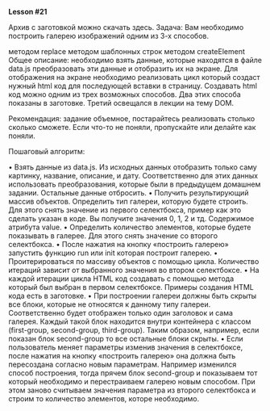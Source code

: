 **Lesson #21**

Архив с заготовкой можно скачать здесь.
Задача: Вам необходимо построить галерею изображений одним из 3-х способов.

методом replace
методом шаблонных строк
методом createElement
Общее описание: необходимо взять данные, которые находятся в файле data.js преобразовать эти данные и отобразить их на экране. Для отображения на экране необходимо реализовать цикл который создаст нужный html код для последующей вставки в страницу.
Создавать html код можно одним из трех возможных способов. Два этих способа показаны в заготовке. Третий освещался в лекции на тему DOM.

Рекомендация: задание объемное, постарайтесь реализовать столько сколько сможете. Если что-то не поняли, пропускайте или делайте как поняли.

Пошаговый алгоритм:

• Взять данные из data.js.
Из исходных данных отобразить только саму картинку, название, описание, и дату. Соответственно для этих данных использовать преобразования, которые были в предыдущем домашнем задании. Остальные данные отбросить.
• Получить результирующий массив объектов.
Определить тип галереи, которую будете строить. Для этого снять значение из первого селектбокса, пример как это сделать указан в коде. Вы получите значения 0, 1, 2 и тд. Содержимое атрибута value.
• Определить количество элементов, которые будете показывать в галерее. Для этого снять значение со второго селектбокса.
• После нажатия на кнопку «построить галерею» запустить функцию run или init которая построит галерею.
• Проитерироваться по массиву объектов с помощью цикла. Количество итераций зависит от выбранного значения во втором селектбоксе.
• На каждой итерации цикла HTML код создавать с помощью метода который был выбран в первом селектбоксе. Примеры создания HTML кода есть в заготовке.
• При построении галереи должны быть скрыты все блоки, которые не относятся к данному типу галереи. Соответственно будет отображен только один заголовок и сама галерея. Каждый такой блок находится внутри контейнера с классом (first-group, second-group, third-group). Таким образом, например, если показан блок second-group то все остальные блоки скрыты.
• Если пользователь меняет параметры изменив значения в селектбоксе, после нажатия на кнопку «построить галерею» она должна быть пересоздана согласно новым параметрам.
Например изменился способ построения, тогда прячем блок second-group и показываем тот который необходимо и перестраиваем галерею новым способом. При этом заново считываем значения параметра из второго селектбокса и строим то количество элементов, которе необходимо.